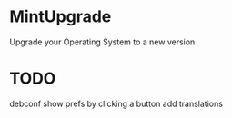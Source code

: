 # MintUpgrade

Upgrade your Operating System to a new version

# TODO

debconf
show prefs by clicking a button
add translations
